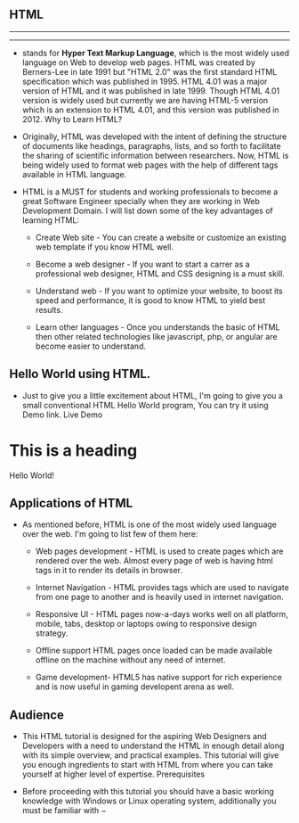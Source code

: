 


## **HTML**
---
---
* stands for **Hyper Text Markup Language**, which is the most widely used language on Web to develop web pages. HTML was created by Berners-Lee in late 1991 but "HTML 2.0" was the first standard HTML specification which was published in 1995. HTML 4.01 was a major version of HTML and it was published in late 1999. Though HTML 4.01 version is widely used but currently we are having HTML-5 version which is an extension to HTML 4.01, and this version was published in 2012.
Why to Learn HTML?

* Originally, HTML was developed with the intent of defining the structure of documents like headings, paragraphs, lists, and so forth to facilitate the sharing of scientific information between researchers. Now, HTML is being widely used to format web pages with the help of different tags available in HTML language.

* HTML is a MUST for students and working professionals to become a great Software Engineer specially when they are working in Web Development Domain. I will list down some of the key advantages of learning HTML:

    * Create Web site - You can create a website or customize an existing web template    if you know HTML well.

    * Become a web designer - If you want to start a carrer as a professional web      designer, HTML and CSS designing is a must skill.

     * Understand web - If you want to optimize your website, to boost its speed and performance, it is good to know HTML to yield best results.

    *  Learn other languages - Once you understands the basic of HTML then other related technologies like javascript, php, or angular are become easier to understand.

## **Hello World using HTML**.

* Just to give you a little excitement about HTML, I'm going to give you a small conventional HTML Hello World program, You can try it using Demo link.
Live Demo

> <!DOCTYPE html>
<html>
   <head>
      <title>This is document title</title>
   </head>	
   <body>
      <h1>This is a heading</h1>
      <p>Hello World!</p>
   </body>	
</html>

## **Applications of HTML**

* As mentioned before, HTML is one of the most widely used language over the web. I'm going to list few of them here:

   * Web pages development - HTML is used to create pages which are rendered over the web. Almost every page of web is having html tags in it to render its details in browser.

   * Internet Navigation - HTML provides tags which are used to navigate from one page to another and is heavily used in internet navigation.

   * Responsive UI - HTML pages now-a-days works well on all platform, mobile, tabs, desktop or laptops owing to responsive design strategy.

   * Offline support HTML pages once loaded can be made available offline on the machine without any need of internet.

   * Game development- HTML5 has native support for rich experience and is now useful in gaming developent arena as well.

## **Audience**

* This HTML tutorial is designed for the aspiring Web Designers and Developers with a need to understand the HTML in enough detail along with its simple overview, and practical examples. This tutorial will give you enough ingredients to start with HTML from where you can take yourself at higher level of expertise.
Prerequisites

* Before proceeding with this tutorial you should have a basic working knowledge with Windows or Linux operating system, additionally you must be familiar with −

    
